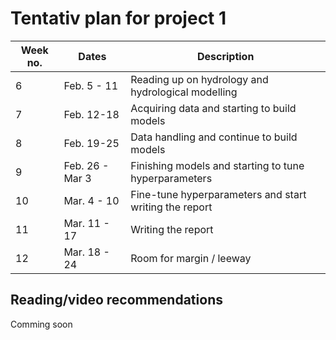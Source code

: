 # Tentativ plan for project 1


| Week no. | Dates           | Description                                           |
|----------|-----------------|-------------------------------------------------------|
| 6        | Feb. 5 - 11     | Reading up on hydrology and hydrological modelling    |
| 7        | Feb. 12-18      | Acquiring data and starting to build models           |
| 8        | Feb. 19-25      | Data handling and continue to build models            |
| 9        | Feb. 26 - Mar 3 | Finishing models and starting to tune hyperparameters |
| 10       | Mar. 4 - 10     | Fine-tune hyperparameters and start writing the report|
| 11       | Mar. 11 - 17    | Writing the report                                    |
| 12       | Mar. 18 - 24    | Room for margin / leeway                              |

## Reading/video recommendations
Comming soon